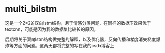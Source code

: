 # multi_bilstm

这是一个2*2的双向lstm结构，用于情感分类问题，在同样的数据下效果优于textcnn，可能是因为我的数据集比较长的原因。

后期将关于双向lstm结构做完整的解释，以及优化器，反向传播和梯度消失梯度爆炸等方面的问题。这两天都将完整的写在我的csdn博客上
